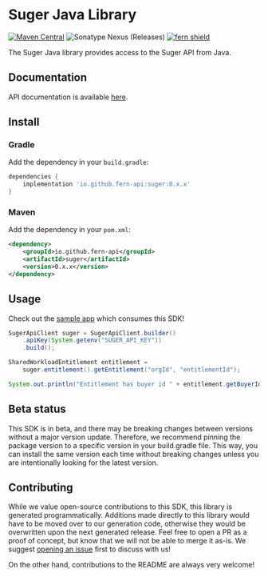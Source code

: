 # Suger Java Library

[![Maven Central](https://img.shields.io/maven-central/v/io.github.fern-api/suger)](https://central.sonatype.dev/artifact/io.github.fern-api/suger/0.0.7/versions) 
![Sonatype Nexus (Releases)](https://img.shields.io/nexus/r/io.github.fern-api/suger?server=https%3A%2F%2Fs01.oss.sonatype.org)
[![fern shield](https://img.shields.io/badge/%F0%9F%8C%BF-SDK%20generated%20by%20Fern-brightgreen)](https://github.com/fern-api/fern)

The Suger Java library provides access to the Suger API from Java.

## Documentation

API documentation is available [here](https://apidoc.suger.io/).

## Install

### Gradle

Add the dependency in your `build.gradle`:

```groovy
dependencies {
    implementation 'io.github.fern-api:suger:0.x.x'
}
```

### Maven

Add the dependency in your `pom.xml`:

```xml
<dependency>
    <groupId>io.github.fern-api</groupId>
    <artifactId>suger</artifactId>
    <version>0.x.x</version>
</dependency>
```

## Usage

Check out the [sample app](.sample-app/app.java) which consumes this SDK!

```java
SugerApiClient suger = SugerApiClient.builder()
    .apiKey(System.getenv("SUGER_API_KEY"))
    .build();

SharedWorkloadEntitlement entitlement =
    suger.entitlement().getEntitlement("orgId", "entitlementId");

System.out.println("Entitlement has buyer id " + entitlement.getBuyerId());
```

## Beta status

This SDK is in beta, and there may be breaking changes between versions without a major version update. Therefore, we recommend pinning the package version to a specific version in your build.gradle file. This way, you can install the same version each time without breaking changes unless you are intentionally looking for the latest version.

## Contributing

While we value open-source contributions to this SDK, this library is generated programmatically. Additions made directly to this library would have to be moved over to our generation code, otherwise they would be overwritten upon the next generated release. Feel free to open a PR as a proof of concept, but know that we will not be able to merge it as-is. We suggest [opening an issue](https://github.com/fern-suger/suger-java/issues) first to discuss with us!

On the other hand, contributions to the README are always very welcome!
